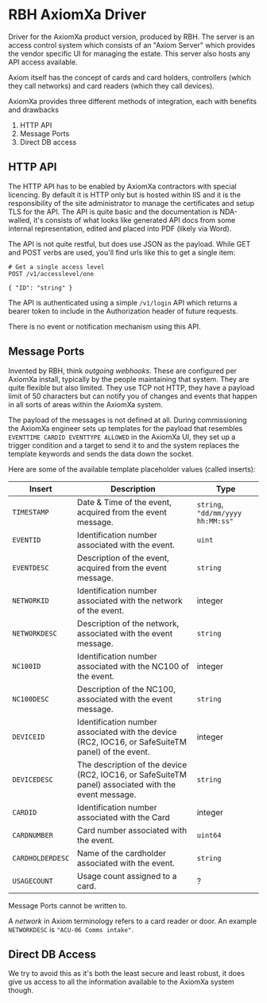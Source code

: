 # RBH AxiomXa Driver

Driver for the AxiomXa product version, produced by RBH. The server is an access control system which consists of an
"Axiom Server" which provides the vendor specific UI for managing the estate. This server also hosts any API access
available.

Axiom itself has the concept of cards and card holders, controllers (which they call networks) and card readers (which
they call devices).

AxiomXa provides three different methods of integration, each with benefits and drawbacks

1. HTTP API
2. Message Ports
3. Direct DB access

## HTTP API

The HTTP API has to be enabled by AxiomXa contractors with special licencing. By default it is HTTP only but is hosted
within IIS and it is the responsibility of the site administrator to manage the certificates and setup TLS for the API.
The API is quite basic and the documentation is NDA-walled, it's consists of what looks like generated API docs from
some internal representation, edited and placed into PDF (likely via Word).

The API is not quite restful, but does use JSON as the payload. While GET and POST verbs are used, you'll find urls like
this to get a single item:

```http request
# Get a single access level
POST /v1/accesslevel/one

{ "ID": "string" }
```

The API is authenticated using a simple `/v1/login` API which returns a bearer token to include in the Authorization
header of future requests.

There is no event or notification mechanism using this API.

## Message Ports

Invented by RBH, think _outgoing webhooks_. These are configured per AxiomXa install, typically by the people
maintaining that system. They are quite flexible but also limited. They use TCP not HTTP, they have a payload limit of
50 characters but can notify you of changes and events that happen in all sorts of areas within the AxiomXa system.

The payload of the messages is not defined at all. During commissioning the AxiomXa engineer sets up templates for the
payload that resembles `EVENTTIME CARDID EVENTTYPE ALLOWED` in the AxiomXa UI, they set up a trigger condition and a
target to send it to and the system replaces the template keywords and sends the data down the socket.

Here are some of the available template placeholder values (called inserts):

| Insert           | Description                                                                                         | Type                              |
|------------------|-----------------------------------------------------------------------------------------------------|-----------------------------------|
| `TIMESTAMP`      | Date & Time of the event, acquired from the event message.                                          | `string`, `"dd/mm/yyyy hh:MM:ss"` |
| `EVENTID`        | Identification number associated with the event.                                                    | `uint`                            |
| `EVENTDESC`      | Description of the event, acquired from the event message.                                          | `string`                          |
| `NETWORKID`      | Identification number associated with the network of the event.                                     | integer                           |
| `NETWORKDESC`    | Description of the network, associated with the event message.                                      | `string`                          |
| `NC100ID`        | Identification number associated with the NC100 of the event.                                       | integer                           |
| `NC100DESC`      | Description of the NC100, associated with the event message.                                        | `string`                          |
| `DEVICEID`       | Identification number associated with the device (RC2, IOC16, or SafeSuiteTM panel) of the event.   | integer                           |
| `DEVICEDESC`     | The description of the device (RC2, IOC16, or SafeSuiteTM panel) associated with the event message. | `string`                          |
| `CARDID`         | Identification number associated with the Card                                                      | integer                           |
| `CARDNUMBER`     | Card number associated with the event.                                                              | `uint64`                          |
| `CARDHOLDERDESC` | Name of the cardholder associated with the event.                                                   | `string`                          |
| `USAGECOUNT`     | Usage count assigned to a card.                                                                     | ?                                 |

Message Ports cannot be written to.

A _network_ in Axiom terminology refers to a card reader or door. An example `NETWORKDESC` is `"ACU-06 Comms intake"`.

## Direct DB Access

We try to avoid this as it's both the least secure and least robust, it does give us access to all the information
available to the AxiomXa system though.

